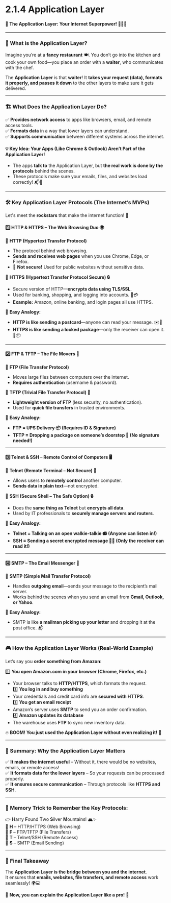 # 2.1.4 Application Layer

#### 🚀 **The Application Layer: Your Internet Superpower!** 🦸‍♂️🌐

***

### **📖 What is the Application Layer?**

Imagine you’re at a **fancy restaurant** 🍽️. You don’t go into the kitchen and cook your own food—you place an order with a **waiter**, who communicates with the chef.

The **Application Layer** is that **waiter**! It **takes your request (data), formats it properly, and passes it down** to the other layers to make sure it gets delivered.

***

### **🏗️ What Does the Application Layer Do?**

✅ **Provides network access** to apps like browsers, email, and remote access tools.\
✅ **Formats data** in a way that lower layers can understand.\
✅ **Supports communication** between different systems across the internet.

#### **💡 Key Idea: Your Apps (Like Chrome & Outlook) Aren’t Part of the Application Layer!**

* The apps **talk to** the Application Layer, but **the real work is done by the protocols** behind the scenes.
* These protocols make sure your emails, files, and websites load correctly! 📬📡

***

### **🛠 Key Application Layer Protocols (The Internet’s MVPs)**

Let's meet the **rockstars** that make the internet function! 🎸

#### **1️⃣ HTTP & HTTPS – The Web Browsing Duo 🌍**

🔹 **HTTP (Hypertext Transfer Protocol)**

* The protocol behind web browsing.
* **Sends and receives web pages** when you use Chrome, Edge, or Firefox.
* 🚧 **Not secure!** Used for public websites without sensitive data.

🔹 **HTTPS (Hypertext Transfer Protocol Secure) 🔒**

* Secure version of HTTP—**encrypts data using TLS/SSL**.
* Used for banking, shopping, and logging into accounts. 🏦💳
* **Example:** Amazon, online banking, and login pages all use HTTPS.

🔑 **Easy Analogy:**

* **HTTP is like sending a postcard**—anyone can read your message. ✉️👀
* **HTTPS is like sending a locked package**—only the receiver can open it. 🔐📦

***

#### **2️⃣ FTP & TFTP – The File Movers 📂**

🔹 **FTP (File Transfer Protocol)**

* Moves large files between computers over the internet.
* **Requires authentication** (username & password).

🔹 **TFTP (Trivial File Transfer Protocol) 🚀**

* **Lightweight version of FTP** (less security, no authentication).
* Used for **quick file transfers** in trusted environments.

🔑 **Easy Analogy:**

* **FTP = UPS Delivery 📦 (Requires ID & Signature)**
* **TFTP = Dropping a package on someone’s doorstep 🚚 (No signature needed!)**

***

#### **3️⃣ Telnet & SSH – Remote Control of Computers 🖥️**

🔹 **Telnet (Remote Terminal – Not Secure) 🚧**

* Allows users to **remotely control** another computer.
* **Sends data in plain text**—not encrypted.

🔹 **SSH (Secure Shell – The Safe Option) 🔒**

* Does the **same thing as Telnet** but **encrypts all data**.
* Used by IT professionals to **securely manage servers and routers**.

🔑 **Easy Analogy:**

* **Telnet = Talking on an open walkie-talkie 📻 (Anyone can listen in!)**
* **SSH = Sending a secret encrypted message 📜🔐 (Only the receiver can read it!)**

***

#### **4️⃣ SMTP – The Email Messenger 📧**

🔹 **SMTP (Simple Mail Transfer Protocol)**

* Handles **outgoing email**—sends your message to the recipient’s mail server.
* Works behind the scenes when you send an email from **Gmail, Outlook, or Yahoo**.

🔑 **Easy Analogy:**

* SMTP is like **a mailman picking up your letter** and dropping it at the post office. 📬

***

### **🎮 How the Application Layer Works (Real-World Example)**

Let’s say you **order something from Amazon**:

1️⃣ **You open Amazon.com in your browser (Chrome, Firefox, etc.)**

* Your browser talks to **HTTP/HTTPS**, which formats the request.\
  2️⃣ **You log in and buy something**
* Your credentials and credit card info are **secured with HTTPS**.\
  3️⃣ **You get an email receipt**
* Amazon’s server uses **SMTP** to send you an order confirmation.\
  4️⃣ **Amazon updates its database**
* The warehouse uses **FTP** to sync new inventory data.

🔥 **BOOM! You just used the Application Layer without even realizing it!** 🚀

***

### **📖 Summary: Why the Application Layer Matters**

✅ **It makes the internet useful** – Without it, there would be no websites, emails, or remote access!\
✅ **It formats data for the lower layers** – So your requests can be processed properly.\
✅ **It ensures secure communication** – Through protocols like **HTTPS and SSH**.

***

### **📝 Memory Trick to Remember the Key Protocols:**

👉 **H**arry **F**ound **T**wo **S**ilver **M**ountains! 🏔️✨\
🔹 **H** – HTTP/HTTPS (Web Browsing)\
🔹 **F** – FTP/TFTP (File Transfers)\
🔹 **T** – Telnet/SSH (Remote Access)\
🔹 **S** – SMTP (Email Sending)

***

### **🎯 Final Takeaway**

The **Application Layer is the bridge between you and the internet**.\
It ensures that **emails, websites, file transfers, and remote access** work seamlessly! 🌍💻

🚀 **Now, you can explain the Application Layer like a pro!** 🎉
